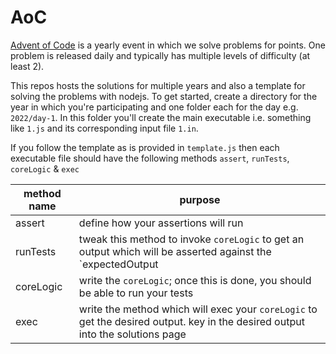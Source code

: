 # AoC

[Advent of Code](https://adventofcode.com) is a yearly event in which we solve problems for points. One problem is released daily and typically has multiple levels of difficulty (at least 2).

This repos hosts the solutions for multiple years and also a template for solving the problems with nodejs. To get started, create a directory for the year in which you're participating and one folder each for the day e.g. `2022/day-1`. In this folder you'll create the main executable i.e. something like `1.js` and its corresponding input file `1.in`.

If you follow the template as is provided in `template.js` then each executable file should have the following methods `assert`, `runTests`, `coreLogic` & `exec`

| method name | purpose                                                                                                                        |
| ----------- | ------------------------------------------------------------------------------------------------------------------------------ |
| assert      | define how your assertions will run                                                                                            |
| runTests    | tweak this method to invoke `coreLogic` to get an output which will be asserted against the `expectedOutput                    |
| coreLogic   | write the `coreLogic`; once this is done, you should be able to run your tests                                                 |
| exec        | write the method which will exec your `coreLogic` to get the desired output. key in the desired output into the solutions page |
